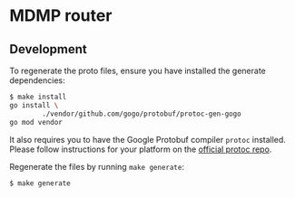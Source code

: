 # MDMP router


## Development

To regenerate the proto files, ensure you have installed the generate dependencies:

```bash
$ make install
go install \
        ./vendor/github.com/gogo/protobuf/protoc-gen-gogo
go mod vendor      
```

It also requires you to have the Google Protobuf compiler `protoc` installed.
Please follow instructions for your platform on the
[official protoc repo](https://github.com/google/protobuf#protocol-compiler-installation).

Regenerate the files by running `make generate`:

```bash 
$ make generate
```



